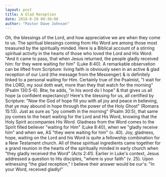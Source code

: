 ```yaml
---
layout: post
title: A Glad Reception
date: 2018-8-20 00:30:00
author: "Pastor Dave Johnson"
---
```


Oh, the blessings of the Lord, and how appreciative we are when they come to us.  The spiritual blessings coming from His Word are among those most treasured by the spiritually minded. Here is a Biblical account of a stirring spiritual activity in the hearts of those who loved the Lord and His Word:  "And it came to pass, that when Jesus returned, the people gladly received him: for they were waiting for him" (Luke 8:40). A remarkable observation can be lifted from Scripture: living faith is obviously seen in an active & glad reception of our Lord (the message from the Messenger) & is definitely linked to a personal waiting for Him. Certainly true of the Psalmist, "I wait for the LORD, my soul doth wait, more than they that watch for the morning" (Psalm 130:5-6). Btw, he adds, "in his word do I hope" & that gives us all hope (a confident expectancy)!  Here's the blessing for us, all certified by Scripture: "Now the God of hope fill you with all joy and peace in believing, that ye may abound in hope through the power of the Holy Ghost" (Romans 15:13). Just as sure as "joy cometh in the morning" (Psalm 30:5), that same joy comes to the heart waiting for the Lord and His Word, knowing that the Holy Spirit accompanies His Word.  Gladness from the Word comes to the Spirit filled believer "waiting for Him" (Luke 8:40), when we "gladly receive him" and when we, AS "they were waiting for him" (v. 40).  Joy, gladness, hope, waiting on the Lord and his Word is quite a fellowship combination for a New Testament church.  All of these spiritual ingredients came together for a grand reunion in the hearts of the spiritually minded in early church when "they gladly received the Word" (Acts 2:41). Earlier in Luke's context, Jesus addressed a question to His disciples, "where is your faith" (v. 25). Upon witnessing "the glad reception," I believe their answer would be our's: "In your Word, received gladly!" 